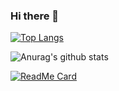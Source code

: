 ### Hi there 👋
[![Top Langs](https://github-readme-stats.vercel.app/api/top-langs/?username=ZoltanMG&layout=compact)](https://github.com/anuraghazra/github-readme-stats)

![Anurag's github stats](https://github-readme-stats.vercel.app/api?username=ZoltanMG&show_icons=true&theme=react)


[![ReadMe Card](https://github-readme-stats.vercel.app/api/pin/?username=anuraghazra&repo=github-readme-stats)](https://github.com/anuraghazra/github-readme-stats)

<!-- https://github.com/anuraghazra/github-readme-stats pagina de stats -->
